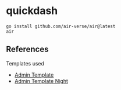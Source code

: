 # quickdash


```shell
go install github.com/air-verse/air@latest
air
```

## References

Templates used

- [Admin Template](https://github.com/tailwindtoolbox/Admin-Template)
- [Admin Template Night](https://github.com/tailwindtoolbox/Admin-Template-Night)